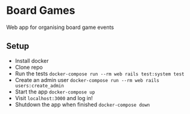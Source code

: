 # Board Games

Web app for organising board game events

## Setup

- Install docker
- Clone repo
- Run the tests `docker-compose run --rm web rails test:system test`
- Create an admin user `docker-compose run --rm web rails users:create_admin`
- Start the app `docker-compose up`
- Visit `localhost:3000` and log in!
- Shutdown the app when finished `docker-compose down`
